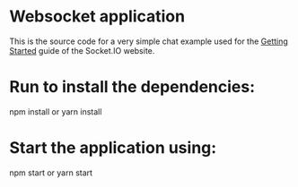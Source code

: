 # Websocket application

This is the source code for a very simple chat example used for
the [Getting Started](http://socket.io/get-started/chat/) guide
of the Socket.IO website.

# Run to install the dependencies:
npm install or yarn install

# Start the application using:
npm start or yarn start
